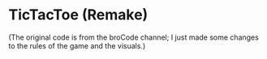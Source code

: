 # TicTacToe (Remake)
(The original code is from the broCode channel; I just made some changes to the rules of the game and the visuals.)
